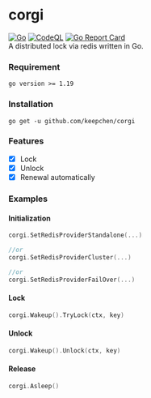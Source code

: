 # corgi  
[![Go](https://github.com/keepchen/corgi/actions/workflows/go.yml/badge.svg)](https://github.com/keepchen/corgi/actions/workflows/go.yml)  [![CodeQL](https://github.com/keepchen/corgi/actions/workflows/codeql.yml/badge.svg)](https://github.com/keepchen/corgi/actions/workflows/codeql.yml)  [![Go Report Card](https://goreportcard.com/badge/github.com/keepchen/corgi/v3)](https://goreportcard.com/report/github.com/keepchen/go-sail/v3)  
A distributed lock via redis written in Go.

### Requirement
```text
go version >= 1.19
```

### Installation
```shell
go get -u github.com/keepchen/corgi
```  

### Features
- [x] Lock
- [x] Unlock
- [x] Renewal automatically

### Examples  
#### Initialization
```go
corgi.SetRedisProviderStandalone(...)

//or
corgi.SetRedisProviderCluster(...)

//or
corgi.SetRedisProviderFailOver(...)
```  
#### Lock
```go
corgi.Wakeup().TryLock(ctx, key)
```  
#### Unlock
```go
corgi.Wakeup().Unlock(ctx, key)
```  
#### Release  
```go
corgi.Asleep()
```
